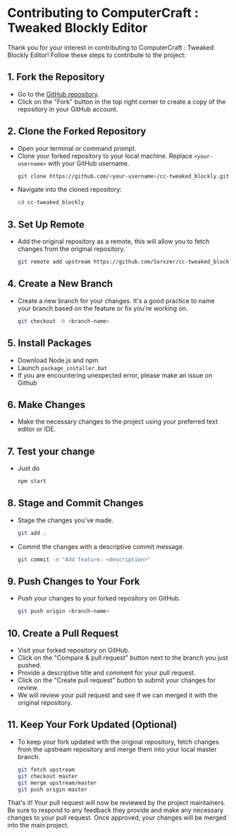 # Contributing to ComputerCraft : Tweaked Blockly Editor

Thank you for your interest in contributing to ComputerCraft : Tweaked Blockly Editor! Follow these steps to contribute to the project:

## 1. Fork the Repository
- Go to the [GitHub repository](https://github.com/Sarxzer/cc-tweaked_blockly.git).
- Click on the "Fork" button in the top right corner to create a copy of the repository in your GitHub account.

## 2. Clone the Forked Repository
- Open your terminal or command prompt.
- Clone your forked repository to your local machine. Replace `<your-username>` with your GitHub username.
  ```bash
  git clone https://github.com/<your-username>/cc-tweaked_blockly.git
  ```
- Navigate into the cloned repository:
  ```bash
  cd cc-tweaked_blockly
  ```

## 3. Set Up Remote
- Add the original repository as a remote, this will allow you to fetch changes from the original repository.
  ```bash
  git remote add upstream https://github.com/Sarxzer/cc-tweaked_blockly.git
  ```

## 4. Create a New Branch
- Create a new branch for your changes. It's a good practice to name your branch based on the feature or fix you're working on.
  ```bash
  git checkout -b <branch-name>
  ```

## 5. Install Packages
- Download Node.js and npm
- Launch `package_installer.bat`
- If you are encountering unexpected error, please make an issue on Github

## 6. Make Changes
- Make the necessary changes to the project using your preferred text editor or IDE.

## 7. Test your change
- Just do 
  ```bash
  npm start
  ```

## 8. Stage and Commit Changes
- Stage the changes you've made.
  ```bash
  git add .
  ```
- Commit the changes with a descriptive commit message.
  ```bash
  git commit -m "Add feature: <description>"
  ```

## 9. Push Changes to Your Fork
- Push your changes to your forked repository on GitHub.
  ```bash
  git push origin <branch-name>
  ```

## 10. Create a Pull Request
- Visit your forked repository on GitHub.
- Click on the "Compare & pull request" button next to the branch you just pushed.
- Provide a descriptive title and comment for your pull request.
- Click on the "Create pull request" button to submit your changes for review.
- We will review your pull request and see if we can merged it with the original repository.

## 11. Keep Your Fork Updated (Optional)
- To keep your fork updated with the original repository, fetch changes from the upstream repository and merge them into your local master branch.
  ```bash
  git fetch upstream
  git checkout master
  git merge upstream/master
  git push origin master
  ```

That's it! Your pull request will now be reviewed by the project maintainers. Be sure to respond to any feedback they provide and make any necessary changes to your pull request. Once approved, your changes will be merged into the main project.
